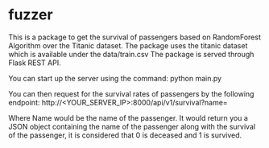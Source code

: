 # fuzzer
This is a package to get the survival of passengers based on RandomForest Algorithm over the Titanic dataset.
The package uses the titanic dataset which is available under the data/train.csv
The package is served through Flask REST API.

You can start up the server using the command:
python main.py

You can then request for the survival rates of passengers by the following endpoint:
http://<YOUR_SERVER_IP>:8000/api/v1/survival?name=<Name>

Where Name would be the name of the passenger.
It would return you a JSON object containing the name of the passenger along with the survival of the passenger, it is considered that 0 is deceased and 1 is survived.
